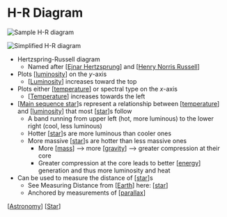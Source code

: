 # H-R Diagram

![Sample H-R diagram](/assets/second-brain/2021-01-24-16-39-34.png)

![Simplified H-R diagram](/assets/second-brain/2021-01-31-15-27-56.png)

- Hertzspring-Russell diagram
  - Named after [[Ejnar Hertzsprung]] and [[Henry Norris Russell]]
- Plots [[luminosity]] on the $y$-axis
  - [[Luminosity]] increases toward the top
- Plots either [[temperature]] or spectral type on the $x$-axis
  - [[Temperature]] increases towards the left
- [[Main sequence star]]s represent a relationship between [[temperature]] and [[luminosity]] that most [[star]]s follow
  - A band running from upper left (hot, more luminous) to the lower right (cool, less luminous)
  - Hotter [[star]]s are more luminous than cooler ones
  - More massive [[star]]s are hotter than less massive ones
    - More [[mass]] --> more [[gravity]] --> greater compression at their core
    - Greater compression at the core leads to better [[energy]] generation and thus more luminosity and heat
- Can be used to measure the distance of [[star]]s
  - See Measuring Distance from [[Earth]] here: [[star]]
  - Anchored by measurements of [[parallax]]

[[Astronomy]] [[Star]]

[//begin]: # "Autogenerated link references for markdown compatibility"
[Ejnar Hertzsprung]: ejnar-hertzsprung "Ejnar Hertzsprung"
[Henry Norris Russell]: henry-norris-russell "Henry Norris Russell"
[luminosity]: luminosity "Luminosity"
[Luminosity]: luminosity "Luminosity"
[temperature]: temperature "Temperature"
[Temperature]: temperature "Temperature"
[Main sequence star]: main-sequence-star "Main Sequence Star"
[temperature]: temperature "Temperature"
[luminosity]: luminosity "Luminosity"
[star]: star "Star"
[star]: star "Star"
[star]: star "Star"
[mass]: mass "Mass"
[gravity]: gravity "Gravity"
[energy]: energy "Energy"
[star]: star "Star"
[Earth]: earth "Earth 🜨"
[star]: star "Star"
[parallax]: parallax "Parallax"
[Astronomy]: astronomy "Astronomy"
[Star]: star "Star"
[//end]: # "Autogenerated link references"